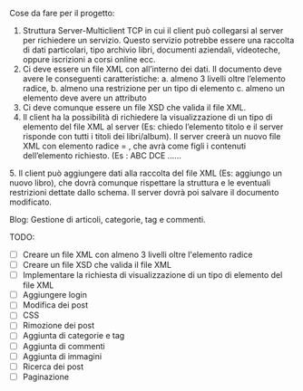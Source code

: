 Cose da fare per il progetto:
1. Struttura Server-Multiclient TCP in cui il client può collegarsi al server per richiedere
un servizio. Questo servizio potrebbe essere una raccolta di dati particolari, tipo
archivio libri, documenti aziendali, videoteche, oppure iscrizioni a corsi online ecc.
2. Ci deve essere un file XML con all’interno dei dati. Il documento deve avere le
conseguenti caratteristiche:
a. almeno 3 livelli oltre l’elemento radice,
b. almeno una restrizione per un tipo di elemento
c. almeno un elemento deve avere un attributo
3. Ci deve comunque essere un file XSD che valida il file XML.
4. Il client ha la possibilità di richiedere la visualizzazione di un tipo di elemento del file
XML al server (Es: chiedo l’elemento titolo e il server risponde con tutti i titoli dei
libri/album). Il server creerà un nuovo file XML con elemento radice = <richiesta>,
che avrà come figli i contenuti dell’elemento richiesto.
(Es
<richiesta>:
<titolo>ABC</titolo>
<titolo>DCE</titolo>
……
</richiesta>
5. Il client può aggiungere dati alla raccolta del file XML (Es: aggiungo un nuovo libro),
che dovrà comunque rispettare la struttura e le eventuali restrizioni dettate dallo
schema. Il server dovrà poi salvare il documento modificato.

Blog: Gestione di articoli, categorie, tag e commenti.



TODO:
- [ ] Creare un file XML con almeno 3 livelli oltre l'elemento radice
- [ ] Creare un file XSD che valida il file XML
- [ ] Implementare la richiesta di visualizzazione di un tipo di elemento del file XML
- [ ] Aggiungere login
- [ ] Modifica dei post
- [ ] CSS
- [ ] Rimozione dei post
- [ ] Aggiunta di categorie e tag
- [ ] Aggiunta di commenti
- [ ] Aggiunta di immagini
- [ ] Ricerca dei post
- [ ] Paginazione